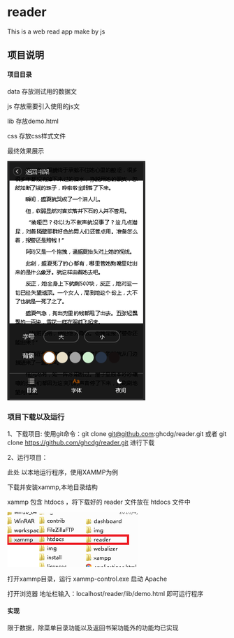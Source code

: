 # reader
This is a web read app make by js

## 项目说明

#### 项目目录
data 存放测试用的数据文

js 存放需要引入使用的js文

lib 存放demo.html 

css 存放css样式文件

最终效果展示

![image](https://github.com/ghcdg/reader/blob/master/images/app.PNG)

### 项目下载以及运行

1、下载项目: 使用git命令：git clone git@github.com:ghcdg/reader.git 或者 git clone https://github.com/ghcdg/reader.git 进行下载

2、运行项目：

此处 以本地运行程序，使用XAMMP为例

下载并安装xammp,本地目录结构

xammp 包含 htdocs ，将下载好的 reader 文件放在 htdocs 文件中

![image](https://github.com/ghcdg/reader/blob/master/images/%E7%9B%AE%E5%BD%95%E7%BB%93%E6%9E%84.png)

打开xammp目录，运行 xammp-control.exe 启动 Apache

打开浏览器 地址栏输入：localhost/reader/lib/demo.html 即可运行程序

#### 实现

限于数据，除菜单目录功能以及返回书架功能外的功能均已实现

